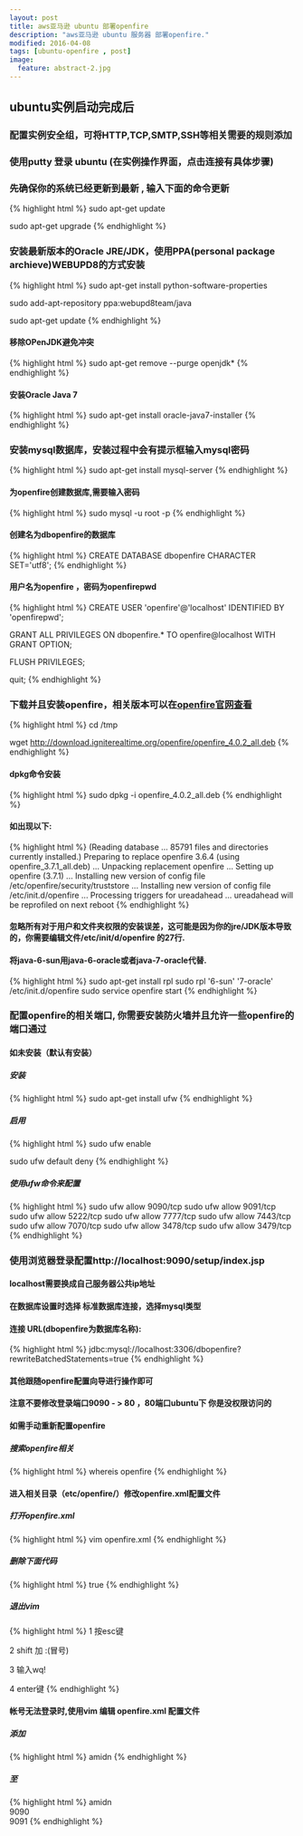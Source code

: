 ```yaml
---
layout: post
title: aws亚马逊 ubuntu 部署openfire
description: "aws亚马逊 ubuntu 服务器 部署openfire."
modified: 2016-04-08
tags: [ubuntu-openfire , post]
image:
  feature: abstract-2.jpg
---
```


## ubuntu实例启动完成后

### 配置实例安全组，可将HTTP,TCP,SMTP,SSH等相关需要的规则添加

### 使用putty 登录 ubuntu (在实例操作界面，点击连接有具体步骤)

### 先确保你的系统已经更新到最新 , 输入下面的命令更新
{% highlight html %}
sudo apt-get update

sudo apt-get upgrade
{% endhighlight %}
    
### 安装最新版本的Oracle JRE/JDK，使用PPA(personal package archieve)WEBUPD8的方式安装
{% highlight html %}
sudo apt-get install python-software-properties

sudo add-apt-repository ppa:webupd8team/java

sudo apt-get update
{% endhighlight %}

#### 移除OPenJDK避免冲突
{% highlight html %}
sudo apt-get remove --purge openjdk*
{% endhighlight %}

#### 安装Oracle Java 7
{% highlight html %}
sudo apt-get install oracle-java7-installer
{% endhighlight %}

### 安装mysql数据库，安装过程中会有提示框输入mysql密码
{% highlight html %}
sudo apt-get install mysql-server
{% endhighlight %}

#### 为openfire创建数据库,需要输入密码
{% highlight html %}
sudo mysql -u root -p
{% endhighlight %}

#### 创建名为dbopenfire的数据库
{% highlight html %}
CREATE DATABASE dbopenfire CHARACTER SET='utf8';
{% endhighlight %}

#### 用户名为openfire ，密码为openfirepwd
{% highlight html %}
CREATE USER 'openfire'@'localhost' IDENTIFIED BY 'openfirepwd';

GRANT ALL PRIVILEGES ON dbopenfire.* TO openfire@localhost WITH GRANT OPTION;

FLUSH PRIVILEGES;

quit;
{% endhighlight %}

### 下载并且安装openfire，相关版本可以在[openfire官网查看](http://www.igniterealtime.org/downloads/index.jsp)
{% highlight html %}
cd /tmp

wget http://download.igniterealtime.org/openfire/openfire_4.0.2_all.deb
{% endhighlight %}

#### dpkg命令安装
{% highlight html %}
sudo dpkg -i openfire_4.0.2_all.deb
{% endhighlight %}

#### 如出现以下:
{% highlight html %}
(Reading database ... 85791 files and directories currently installed.)
Preparing to replace openfire 3.6.4 (using openfire_3.7.1_all.deb) ...
Unpacking replacement openfire ...
Setting up openfire (3.7.1) ...
Installing new version of config file /etc/openfire/security/truststore ...
Installing new version of config file /etc/init.d/openfire ...
Processing triggers for ureadahead ...
ureadahead will be reprofiled on next reboot
{% endhighlight %}

#### 忽略所有对于用户和文件夹权限的安装误差，这可能是因为你的jre/JDK版本导致的，你需要编辑文件/etc/init/d/openfire  的27行.

#### 将java-6-sun用java-6-oracle或者java-7-oracle代替.
{% highlight html %}
sudo apt-get install rpl
sudo rpl '6-sun' '7-oracle' /etc/init.d/openfire
sudo service openfire start
{% endhighlight %}

### 配置openfire的相关端口, 你需要安装防火墙并且允许一些openfire的端口通过

#### 如未安装（默认有安装）

##### 安装
{% highlight html %}
sudo apt-get install ufw
{% endhighlight %}

##### 启用
{% highlight html %}
sudo ufw enable

sudo ufw default deny
{% endhighlight %}

##### 使用ufw命令来配置
{% highlight html %}
sudo ufw allow 9090/tcp
sudo ufw allow 9091/tcp
sudo ufw allow 5222/tcp
sudo ufw allow 7777/tcp
sudo ufw allow 7443/tcp
sudo ufw allow 7070/tcp
sudo ufw allow 3478/tcp
sudo ufw allow 3479/tcp
{% endhighlight %}

### 使用浏览器登录配置http://localhost:9090/setup/index.jsp

#### localhost需要换成自己服务器公共ip地址

#### 在数据库设置时选择 标准数据库连接，选择mysql类型

#### 连接 URL(dbopenfire为数据库名称):
{% highlight html %}
jdbc:mysql://localhost:3306/dbopenfire?rewriteBatchedStatements=true
{% endhighlight %}

#### 其他跟随openfire配置向导进行操作即可

#### 注意不要修改登录端口9090 - > 80 ，80端口ubuntu下 你是没权限访问的

#### 如需手动重新配置openfire

##### 搜索openfire相关
{% highlight html %}
whereis openfire 
{% endhighlight %}

#### 进入相关目录（etc/openfire/）修改openfire.xml配置文件

##### 打开openfire.xml
{% highlight html %}
vim openfire.xml
{% endhighlight %}

##### 删除下面代码
{% highlight html %}
<setup>true</setup>
{% endhighlight %}

##### 退出vim
{% highlight html %}
1 按esc键

2 shift 加 :(冒号)

3 输入wq!

4 enter键
{% endhighlight %}

#### 帐号无法登录时,使用vim 编辑 openfire.xml 配置文件 

##### 添加
{% highlight html %}
<admin>
<authorizedUsernames>amidn</authorizedUsernames>
</admin>
{% endhighlight %}

##### 至
{% highlight html %}
 <jive>
   <admin>
     <authorizedUsernames>amidn</authorizedUsernames>
   </admin>
    <adminConsole> 
     <!-- Disable either port by setting the value to -1 -->  
     <port>9090</port>  
     <securePort>9091</securePort> 
   </adminConsole>
{% endhighlight %}








